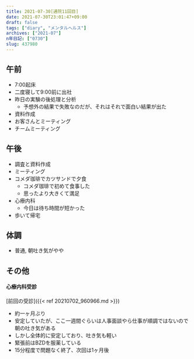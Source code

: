 ```yaml
---
title: 2021-07-30[通院11回目]
date: 2021-07-30T23:01:47+09:00
draft: false
tags: ["diary", "メンタルヘルス"]
archives: ["2021-07"]
n年日記: ["0730"]
slug: 437980
---
```

## 午前
- 7:00起床
- 二度寝して9:00前に出社
- 昨日の実験の後処理と分析
  - 予想外の結果で失敗なのだが、それはそれで面白い結果が出た
- 資料作成
- お客さんとミーティング
- チームミーティング
## 午後
- 調査と資料作成
- ミーティング
- コメダ珈琲でカツサンドで夕食
  - コメダ珈琲で初めて食事した
  - 思ったより大きくて満足
- 心療内科
  - 今日は待ち時間が短かった
- 歩いて帰宅
## 体調
- 普通, 朝吐き気がやや
## その他
#### 心療内科受診
[前回の受診]({{< ref 20210702_960966.md >}})  
- 約一ヶ月ぶり
- 安定していたが、ここ一週間ぐらいは人事面談やら仕事が順調ではないので朝の吐き気がある
- しかし全体的に安定しており、吐き気も軽い
- 緊張前はBZDを服薬している
- 15分程度で問題なく終了、次回は1ヶ月後